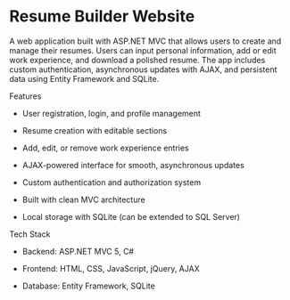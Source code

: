 # Resume Builder Website

A web application built with ASP.NET MVC that allows users to create and manage their resumes. Users can input personal information, add or edit work experience, and download a polished resume. The app includes custom authentication, asynchronous updates with AJAX, and persistent data using Entity Framework and SQLite.

Features

- User registration, login, and profile management

- Resume creation with editable sections

- Add, edit, or remove work experience entries

- AJAX-powered interface for smooth, asynchronous updates

- Custom authentication and authorization system

- Built with clean MVC architecture

- Local storage with SQLite (can be extended to SQL Server)


Tech Stack

- Backend: ASP.NET MVC 5, C#

- Frontend: HTML, CSS, JavaScript, jQuery, AJAX

- Database: Entity Framework, SQLite

